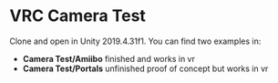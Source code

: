 # VRC Camera Test

Clone and open in Unity 2019.4.31f1. You can find two examples in:

-   **Camera Test/Amiibo** finished and works in vr
-   **Camera Test/Portals** unfinished proof of concept but works in vr
